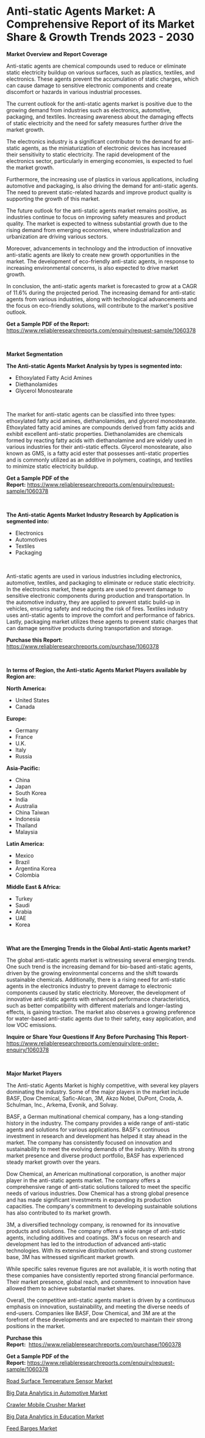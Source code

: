 <p><h1>Anti-static Agents Market: A Comprehensive Report of its Market Share & Growth Trends 2023 - 2030</h1></p><p><strong>Market Overview and Report Coverage</strong></p>
<p><p>Anti-static agents are chemical compounds used to reduce or eliminate static electricity buildup on various surfaces, such as plastics, textiles, and electronics. These agents prevent the accumulation of static charges, which can cause damage to sensitive electronic components and create discomfort or hazards in various industrial processes.</p><p>The current outlook for the anti-static agents market is positive due to the growing demand from industries such as electronics, automotive, packaging, and textiles. Increasing awareness about the damaging effects of static electricity and the need for safety measures further drive the market growth.</p><p>The electronics industry is a significant contributor to the demand for anti-static agents, as the miniaturization of electronic devices has increased their sensitivity to static electricity. The rapid development of the electronics sector, particularly in emerging economies, is expected to fuel the market growth.</p><p>Furthermore, the increasing use of plastics in various applications, including automotive and packaging, is also driving the demand for anti-static agents. The need to prevent static-related hazards and improve product quality is supporting the growth of this market.</p><p>The future outlook for the anti-static agents market remains positive, as industries continue to focus on improving safety measures and product quality. The market is expected to witness substantial growth due to the rising demand from emerging economies, where industrialization and urbanization are driving various sectors.</p><p>Moreover, advancements in technology and the introduction of innovative anti-static agents are likely to create new growth opportunities in the market. The development of eco-friendly anti-static agents, in response to increasing environmental concerns, is also expected to drive market growth.</p><p>In conclusion, the anti-static agents market is forecasted to grow at a CAGR of 11.6% during the projected period. The increasing demand for anti-static agents from various industries, along with technological advancements and the focus on eco-friendly solutions, will contribute to the market's positive outlook.</p></p>
<p><strong>Get a Sample PDF of the Report:</strong> <a href="https://www.reliableresearchreports.com/enquiry/request-sample/1060378">https://www.reliableresearchreports.com/enquiry/request-sample/1060378</a></p>
<p>&nbsp;</p>
<p><strong>Market Segmentation</strong></p>
<p><strong>The Anti-static Agents Market Analysis by types is segmented into:</strong></p>
<p><ul><li>Ethoxylated Fatty Acid Amines</li><li>Diethanolamides</li><li>Glycerol Monostearate</li></ul></p>
<p>&nbsp;</p>
<p><p>The market for anti-static agents can be classified into three types: ethoxylated fatty acid amines, diethanolamides, and glycerol monostearate. Ethoxylated fatty acid amines are compounds derived from fatty acids and exhibit excellent anti-static properties. Diethanolamides are chemicals formed by reacting fatty acids with diethanolamine and are widely used in various industries for their anti-static effects. Glycerol monostearate, also known as GMS, is a fatty acid ester that possesses anti-static properties and is commonly utilized as an additive in polymers, coatings, and textiles to minimize static electricity buildup.</p></p>
<p><strong>Get a Sample PDF of the Report:</strong>&nbsp;<a href="https://www.reliableresearchreports.com/enquiry/request-sample/1060378">https://www.reliableresearchreports.com/enquiry/request-sample/1060378</a></p>
<p>&nbsp;</p>
<p><strong>The Anti-static Agents Market Industry Research by Application is segmented into:</strong></p>
<p><ul><li>Electronics</li><li>Automotives</li><li>Textiles</li><li>Packaging</li></ul></p>
<p>&nbsp;</p>
<p><p>Anti-static agents are used in various industries including electronics, automotive, textiles, and packaging to eliminate or reduce static electricity. In the electronics market, these agents are used to prevent damage to sensitive electronic components during production and transportation. In the automotive industry, they are applied to prevent static build-up in vehicles, ensuring safety and reducing the risk of fires. Textiles industry uses anti-static agents to improve the comfort and performance of fabrics. Lastly, packaging market utilizes these agents to prevent static charges that can damage sensitive products during transportation and storage.</p></p>
<p><strong>Purchase this Report:</strong>&nbsp; <a href="https://www.reliableresearchreports.com/purchase/1060378">https://www.reliableresearchreports.com/purchase/1060378</a></p>
<p>&nbsp;</p>
<p><strong>In terms of Region, the Anti-static Agents Market Players available by Region are:</strong></p>
<p>
    <p> <strong> North America: </strong>
        <ul>
            <li>United States</li>
            <li>Canada</li>
        </ul>
        </p> 
    <p> <strong> Europe: </strong>
        <ul>
            <li>Germany</li>
            <li>France</li>
            <li>U.K.</li>
            <li>Italy</li>
            <li>Russia</li>
        </ul>
        </p> 
    <p> <strong> Asia-Pacific: </strong>
        <ul>
            <li>China</li>
            <li>Japan</li>
            <li>South Korea</li>
            <li>India</li>
            <li>Australia</li>
            <li>China Taiwan</li>
            <li>Indonesia</li>
            <li>Thailand</li>
            <li>Malaysia</li>
        </ul>
        </p> 
    <p> <strong> Latin America: </strong>
        <ul>
            <li>Mexico</li>
            <li>Brazil</li>
            <li>Argentina Korea</li>
            <li>Colombia</li>
        </ul>
        </p> 
    <p> <strong> Middle East & Africa: </strong>
        <ul>
            <li>Turkey</li>
            <li>Saudi</li>
            <li>Arabia</li>
            <li>UAE</li>
            <li>Korea</li>
        </ul>
    </p>
    </p>
<p>&nbsp;</p>
<p><strong>What are the Emerging Trends in the Global Anti-static Agents market?</strong></p>
<p><p>The global anti-static agents market is witnessing several emerging trends. One such trend is the increasing demand for bio-based anti-static agents, driven by the growing environmental concerns and the shift towards sustainable chemicals. Additionally, there is a rising need for anti-static agents in the electronics industry to prevent damage to electronic components caused by static electricity. Moreover, the development of innovative anti-static agents with enhanced performance characteristics, such as better compatibility with different materials and longer-lasting effects, is gaining traction. The market also observes a growing preference for water-based anti-static agents due to their safety, easy application, and low VOC emissions.</p></p>
<p><strong>Inquire or Share Your Questions If Any Before Purchasing This Report</strong>- <a href="https://www.reliableresearchreports.com/enquiry/pre-order-enquiry/1060378">https://www.reliableresearchreports.com/enquiry/pre-order-enquiry/1060378</a></p>
<p>&nbsp;</p>
<p><strong>Major Market Players</strong></p>
<p><p>The Anti-static Agents Market is highly competitive, with several key players dominating the industry. Some of the major players in the market include BASF, Dow Chemical, Safic-Alcan, 3M, Akzo Nobel, DuPont, Croda, A. Schulman, Inc., Arkema, Evonik, and Solvay.</p><p>BASF, a German multinational chemical company, has a long-standing history in the industry. The company provides a wide range of anti-static agents and solutions for various applications. BASF's continuous investment in research and development has helped it stay ahead in the market. The company has consistently focused on innovation and sustainability to meet the evolving demands of the industry. With its strong market presence and diverse product portfolio, BASF has experienced steady market growth over the years.</p><p>Dow Chemical, an American multinational corporation, is another major player in the anti-static agents market. The company offers a comprehensive range of anti-static solutions tailored to meet the specific needs of various industries. Dow Chemical has a strong global presence and has made significant investments in expanding its production capacities. The company's commitment to developing sustainable solutions has also contributed to its market growth.</p><p>3M, a diversified technology company, is renowned for its innovative products and solutions. The company offers a wide range of anti-static agents, including additives and coatings. 3M's focus on research and development has led to the introduction of advanced anti-static technologies. With its extensive distribution network and strong customer base, 3M has witnessed significant market growth.</p><p>While specific sales revenue figures are not available, it is worth noting that these companies have consistently reported strong financial performance. Their market presence, global reach, and commitment to innovation have allowed them to achieve substantial market shares.</p><p>Overall, the competitive anti-static agents market is driven by a continuous emphasis on innovation, sustainability, and meeting the diverse needs of end-users. Companies like BASF, Dow Chemical, and 3M are at the forefront of these developments and are expected to maintain their strong positions in the market.</p></p>
<p><strong>Purchase this Report:</strong>&nbsp;&nbsp;<a href="https://www.reliableresearchreports.com/purchase/1060378">https://www.reliableresearchreports.com/purchase/1060378</a></p>
<p></p>
<p><strong>Get a Sample PDF of the Report:</strong>&nbsp;<a href="https://www.reliableresearchreports.com/enquiry/request-sample/1060378">https://www.reliableresearchreports.com/enquiry/request-sample/1060378</a></p>
<p><p><a href="https://www.linkedin.com/pulse/road-surface-temperature-sensor-market-size-share-amp-trends-xufkc/">Road Surface Temperature Sensor Market</a></p><p><a href="https://medium.com/@jewelmohr/big-data-analytics-in-automotive-market-size-cagr-trends-2024-2030-629171b49cdd">Big Data Analytics in Automotive Market</a></p><p><a href="https://www.linkedin.com/pulse/crawler-mobile-crusher-market-challenges-opportunities-fgemc/">Crawler Mobile Crusher Market</a></p><p><a href="https://medium.com/@daveblock1987/big-data-analytics-in-education-market-size-cagr-trends-2024-2030-53c47044a25c">Big Data Analytics in Education Market</a></p><p><a href="https://www.linkedin.com/pulse/feed-barges-market-size-share-amp-trends-analysis-report-application-vaude/">Feed Barges Market</a></p></p>